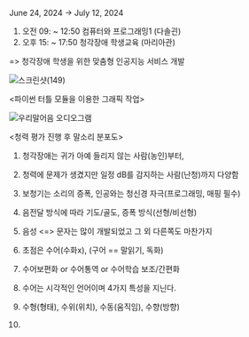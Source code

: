 June 24, 2024 → July 12, 2024

1. 오전 09: ~ 12:50 컴퓨터와 프로그래밍1 (다솔괸)
2. 오후 15: ~ 17:50 청각장애 학생교육 (마리아관)

=> 청각장애 학생을 위한 맞춤형 인공지능 서비스 개발 


![스크린샷(149)](https://github.com/user-attachments/assets/3c74dd24-44f7-4b1a-81d2-66808148984e)

<파이썬 터틀 모듈을 이용한 그래픽 작업>



![우리말어음 오디오그램](https://github.com/user-attachments/assets/e3e95431-ddd5-4ab1-b8a3-cb75cfdf70ec)

<청력 평가 진행 후 말소리 분포도>

1. 청각장애는 귀가 아예 들리지 않는 사람(농인)부터,
2. 청력에 문제가 생겼지만 일정 dB를 감지하는 사람(난청)까지 다양함
3. 보청기는 소리의 증폭, 인공와는 청신경 자극(프로그래밍, 매핑 필수)
4. 음전달 방식에 따라 기도/골도, 증폭 방식(선형/비선형)
5. 음성 <=> 문자는 많이 개발되었고 그 외 다른쪽도 마찬가지
6. 초점은 수어(수화x), (구어 == 말읽기, 독화)
7. 수어보편화 or 수어통역 or 수어학습 보조/간편화

1. 수어는 시각적인 언어이며 4가지 특성을 지닌다.
2. 수형(형태), 수위(위치), 수동(움직임), 수향(방향)
3. 
